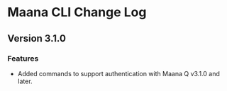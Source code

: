 # Maana CLI Change Log

## Version 3.1.0

### Features

* Added commands to support authentication with Maana Q v3.1.0 and later.
